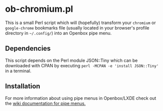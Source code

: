 # ob-chromium.pl
This is a small Perl script which will (hopefully) transform your `chromium` or `google-chrome` bookmarks file (usually located in your browser's profile directory in `~/.config/`) into an Openbox pipe menu.
## Dependencies
This script depends on the Perl module JSON::Tiny which can be downloaded with CPAN by executing `perl -MCPAN -e 'install JSON::Tiny'` in a terminal.
## Installation
For more information about using pipe menus in Openbox/LXDE check out the [wiki documentation for pipe menus.](http://openbox.org/wiki/Help:Menus#Pipe_menus)
